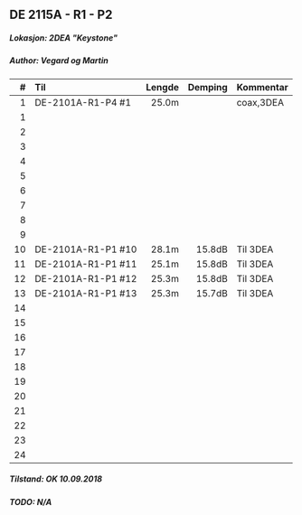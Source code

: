 ## DE 2115A - R1 - P2
##### Lokasjon: 2DEA "Keystone"
##### Author: Vegard og Martin

|  #  |        Til       |Lengde|Demping|Kommentar|
|----:|:-----------------|-----:|------:|:--------|
|    1|DE-2101A-R1-P4 #1 | 25.0m|       |coax,3DEA|
|    1|                  |      |       |         |
|    2|                  |      |       |         |
|    3|                  |      |       |         |
|    4|                  |      |       |         |
|    5|                  |      |       |         |
|    6|                  |      |       |         |
|    7|                  |      |       |         |
|    8|                  |      |       |         |
|    9|                  |      |       |         |
|   10|DE-2101A-R1-P1 #10| 28.1m| 15.8dB|Til 3DEA | 
|   11|DE-2101A-R1-P1 #11| 25.1m| 15.8dB|Til 3DEA |
|   12|DE-2101A-R1-P1 #12| 25.3m| 15.8dB|Til 3DEA |
|   13|DE-2101A-R1-P1 #13| 25.3m| 15.7dB|Til 3DEA |
|   14|                  |      |       |         |
|   15|                  |      |       |         |
|   16|                  |      |       |         |
|   17|                  |      |       |         |
|   18|                  |      |       |         |
|   19|                  |      |       |         |
|   20|                  |      |       |         |
|   21|                  |      |       |         |
|   22|                  |      |       |         |
|   23|                  |      |       |         |
|   24|                  |      |       |         |

##### Tilstand: OK 10.09.2018
##### TODO: N/A
